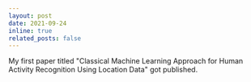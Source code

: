 ```yaml
---
layout: post
date: 2021-09-24
inline: true
related_posts: false
---
```



My first paper titled "Classical Machine Learning Approach for Human Activity Recognition Using Location Data" got published.